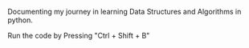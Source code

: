 Documenting my journey in learning Data Structures and Algorithms in python.


Run the code by Pressing "Ctrl + Shift + B"